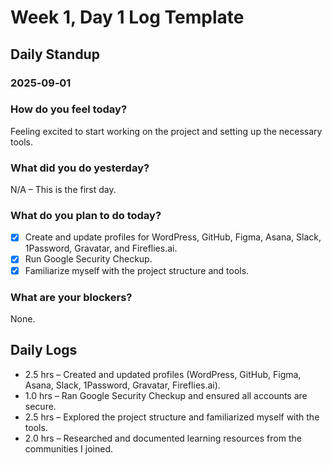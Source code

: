 # Week 1, Day 1 Log Template

## Daily Standup
### 2025‑09‑01

### How do you feel today?
Feeling excited to start working on the project and setting up the necessary tools.

### What did you do yesterday?
N/A – This is the first day.

### What do you plan to do today?
- [x] Create and update profiles for WordPress, GitHub, Figma, Asana, Slack, 1Password, Gravatar, and Fireflies.ai.
- [x] Run Google Security Checkup.
- [x] Familiarize myself with the project structure and tools.

### What are your blockers?
None.

## Daily Logs
- 2.5 hrs – Created and updated profiles (WordPress, GitHub, Figma, Asana, Slack, 1Password, Gravatar, Fireflies.ai).
- 1.0 hrs – Ran Google Security Checkup and ensured all accounts are secure.
- 2.5 hrs – Explored the project structure and familiarized myself with the tools.
- 2.0 hrs – Researched and documented learning resources from the communities I joined.
